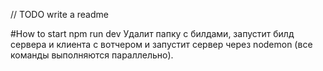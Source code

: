 // TODO write a readme

#How to start 
    npm run dev
Удалит папку с билдами, запустит билд сервера и клиента с вотчером и запустит сервер через nodemon (все команды выполняются параллельно).
